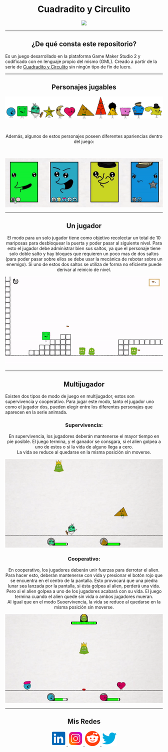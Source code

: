 <h1 align="center"> Cuadradito y Circulito </h1>


<p align="center">
  <a href="https://minaclavero.polotecnologico.ar/">
  <img height=250px src="README.resources/cyc.png"/>
  </a>
</p>


***
<center>

<h2 align="center"> ¿De qué consta este repositorio?</h2>
</center>

Es un juego desarrollado en la plataforma Game Maker Studio 2 y codificado con en lenguaje propio del mismo (GML). Creado a partir de la serie de <a href="https://www.youtube.com/channel/UCqZz5zL_SIGzH0tV-OMdqhg" target="_blank">Cuadradito y Circulito</a> sin ningún tipo de fin de lucro.

***



<h2 align="center"> Personajes jugables </h2>
  


<p align="center"><img src="README.resources/personajes.png" > </p>
<br>
<p align="center"> Además, algunos de estos personajes poseen diferentes apariencias dentro del juego: </p>
<br>
<p align="center"> <img src="README.resources/personajes.gif" >
</p>

 ***
<center>

<h2 align="center"> Un jugador </h2>

El modo para un solo jugador tiene como objetivo recolectar un total de 10 mariposas para desbloquear la puerta y poder pasar al siguiente nivel.
Para esto el jugador debe administrar bien sus saltos, ya que el personaje tiene solo doble salto y hay bloques que requieren un poco mas de dos saltos (para poder pasar sobre ellos se debe usar la mecánica de rebotar sobre un enemigo). Si uno de estos dos saltos se utiliza de forma no eficiente puede derivar al reinicio de nivel.
  
</center>
<p align="center">
<img src="README.resources/singleplayer.gif" >
</p>

*** 
  
<h2 align="center"> Multijugador </h2>

Existen dos tipos de modo de juego en multijugador, estos son supervivencia y cooperativo. Para jugar este modo, tanto el jugador uno como el jugador dos, pueden elegir entre los diferentes personajes que aparecen en la serie animada.

<h3 align="center"> Supervivencia: </h3>
<p align="center"> En supervivencia, los jugadores deberán mantenerse el mayor tiempo en pie posible. El juego termina, y el ganador se consgara, si el alien golpea a uno de estos o si la vida de alguno llega a cero. <br> La vida se reduce al quedarse en la misma posición sin moverse. </p>
</center>
<p align="center">
<img src="README.resources/survival.gif" >
</p>

<h3 align="center"> Cooperativo: </h3>
<p align="center"> En cooperativo, los jugadores deberán unir fuerzas para derrotar el alien. Para hacer esto, deberán mantenerse con vida y presionar el botón rojo que se encuentra en el centro de la pantalla. Esto provocará que una piedra lunar sea lanzada por la pantalla, si ésta golpea al alien, perderá una vida. Pero si el alien golpea a uno de los jugadores acabará con su vida. El juego termina cuando el alien quede sin vida o ambos jugadores mueran. <br> Al igual que en el modo Suoervivencia, la vida se reduce al quedarse en la misma posición sin moverse. </p>
</center>
<p align="center">
<img src="README.resources/coop.gif" >
</p>

***
<center>

<h2 align="center"> Mis Redes </h2>
<p  align="center">
<a href="https://www.linkedin.com/in/duboisfacu/" target="_blank">
  <img src="README.resources/lkn.png" height=50px>
</a>
<a href="https://www.instagram.com/duboisfacu/" target="_blank">
  <img src="README.resources/ig.png" height=50px>
</a>
<a href="https://www.reddit.com/user/duboisfacu" target="_blank">
<img src="README.resources/rddt.png" height=50px>
</a>
<a href="https://twitter.com/duboisfacu" target="_blank">
<img src="README.resources/twt.png" height=50px>
</a>
  </p>
</center>



